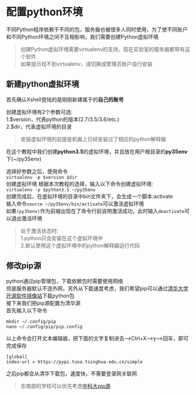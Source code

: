 # 配置python环境

不同Python程序依赖于不同的包，服务器也被很多人同时使用，为了使不同账户和不同Python环境之间不互相影响，我们需要创建Python虚拟环境

> 创建Python虚拟环境需要virtualenv的支持，现在实验室的服务器都带有这个软件  
> 如果提示找不到virtualenv，请切换成管理员账户自行安装

## 新建python虚拟环境

首先确认Xshell登陆的是刚刚新建属于的**自己的账号**

创建虚拟环境有2个参数可选:  
1.\$version，代表python的版本(2.7/3.5/3.6/etc.)  
2.\$dir，代表虚拟环境的目录  

> 安装虚拟环境的前提是机器上已经安装过了相应的python解释器

在这个教程中我们创建**python3.5**的虚拟环境，并且放在用户根目录的**py35env**下(~/py35env)

选择好参数之后，使用命令  
`virtualenv -p $version $dir`  
创建虚拟环境 根据本次教程的选择，输入以下命令创建虚拟环境:  
`virtualenv -p $python3.5 ~/py35env`  
创建完成后，在虚拟环境的目录中bin文件夹下，会生成一个脚本:activate  
输入命令`source ~/py35env/bin/activate`可以激活虚拟环境  
如果`(py35env)`作为前缀出现在了命令行前说明激活成功，此时输入`deactivate`可以退出激活环境

> 处于激活状态时:  
> 1.python只会安装在这个虚拟环境中  
> 2.默认使用这个虚拟环境中的python解释器运行代码

## 修改pip源

python通过pip管理包，下载依赖包时需要使用网络  
但是服务器默认不连外网，另外从下载速度考虑，我们希望pip可以通过[清华大学开源软件镜像站](https://mirrors.tuna.tsinghua.edu.cn/help/pypi/)下载python包  
接下来我们把pip源配置为清华源  
首先输入以下命令

```text
mkdir ~/.config/pip
nano ~/.config/pip/pip.config
```

以上命令会打开文本编辑器，把下面的文字复制进去--&gt;Ctrl+X--&gt;y--&gt;回车，即可完成保存
```
[global]  
index-url = https://pypi.tuna.tsinghua.edu.cn/simple
```


之后pip都会从清华下载包，速度快，不需要登录网关联网

> 东南部的学校可以优先考虑[中科大pip源](https://lug.ustc.edu.cn/wiki/mirrors/help/pypi)
